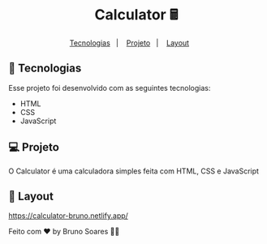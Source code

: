 

# 
<h1 align="center">
Calculator 🖩
</h1>

<p align="center">
  <a href="#-tecnologias">Tecnologias</a>&nbsp;&nbsp;&nbsp;|&nbsp;&nbsp;&nbsp;
  <a href="#-projeto">Projeto</a>&nbsp;&nbsp;&nbsp;|&nbsp;&nbsp;&nbsp;
  <a href="#-layout">Layout</a>&nbsp;&nbsp;&nbsp; &nbsp;&nbsp;&nbsp;
  
</p>







## 🚀 Tecnologias

Esse projeto foi desenvolvido com as seguintes tecnologias:

- HTML
- CSS
- JavaScript


## 💻 Projeto

O Calculator é uma calculadora simples feita com HTML, CSS e JavaScript

## 🔖 Layout

https://calculator-bruno.netlify.app/




Feito com ♥ by Bruno Soares 👋🏽

